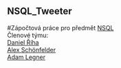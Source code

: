 ## NSQL_Tweeter
#Zápočtová práce pro předmět [NSQL](https://github.com/pavelberanek91/UJEP/tree/main/NSQL) \
Členové týmu: \
[Daniel Říha](https://github.com/DanielRiha8906) \
[Alex Schönfelder](https://github.com/Bumross) \
[Adam Legner](https://github.com/Midiros) 
